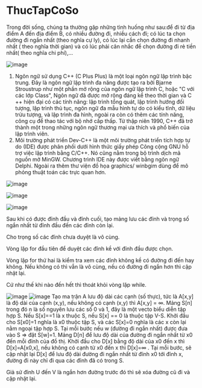 # ThucTapCoSo
Trong đời sống, chúng ta thường gặp những tình huống như sau:để đi từ địa điểm A đến địa điểm B, có nhiều đường đi, nhiều cách đi; có lúc ta chọn đường đi ngắn nhất (theo nghĩa cự ly), có lúc lại cần chọn đường đi nhanh nhất ( theo nghĩa thời gian) và có lúc phải cân nhắc để chọn đường đi rẻ tiền nhất( theo nghĩa chi phí),…

![image](https://user-images.githubusercontent.com/78671855/147327329-033362bc-ff25-43af-871d-d2e3f91f5f32.png)
1.	Ngôn ngữ sử dụng
C++ (C Plus Plus) là một loại ngôn ngữ lập trình bậc trung. Đây là ngôn 
ngữ lập trình đa năng được tạo ra bởi Bjarne Stroustrup như một phần mở rộng của ngôn ngữ lập trình C, hoặc "C với các lớp Class", Ngôn ngữ đã được mở rộng đáng kể theo thời gian và C ++ hiện đại có các tính năng: lập trình tổng quát, lập trình hướng đối tượng, lập trình thủ tục, ngôn ngữ đa mẫu hình tự do có kiểu tĩnh, dữ liệu trừu tượng, và lập trình đa hình, ngoài ra còn có thêm các tính năng, công cụ để thao tác với bộ nhớ cấp thấp. Từ thập niên 1990, C++ đã trở thành một trong những ngôn ngữ thương mại ưa thích và phổ biến của lập trình viên.
2.	Môi trường phát triển
Dev-C++ là một môi trường phát triển tích hợp tự do (IDE) được phân phối dưới hình thức giấy phép Công cộng GNU hỗ trợ việc lập trình bằng C/C++. Nó cũng nằm trong bộ trình dịch mã nguồn mở MinGW. Chương trình IDE này được viết bằng ngôn ngữ Delphi. Ngoài ra thêm thư viện đồ họa graphics/ winbgim dùng để mô phỏng thuật toán các trực quan hơn.


![image](https://user-images.githubusercontent.com/78671855/147800173-40dfeb18-457b-4aa8-8526-238d7913b3cd.png)

![image](https://user-images.githubusercontent.com/78671855/147800177-a6bb9cd7-446a-4d26-a43b-8dbefc8f519a.png)

![image](https://user-images.githubusercontent.com/78671855/147800210-5e903b7e-ee27-4fb8-b352-1087f5d09804.png)

Sau khi có được đỉnh đầu và đỉnh cuối, tạo mảng lưu các đỉnh và trọng số ngắn nhất từ đỉnh đầu đến các đỉnh còn lại.

Cho trọng số các đỉnh chưa duyệt là vô cùng.

Vòng lặp for đầu tiên để duyệt các đỉnh kề với đỉnh đầu được chọn.

Vòng lặp for thứ hai là kiểm tra xem các đỉnh không kề có đường đi đến hay không. Nếu không có thì vẫn là vô cùng, nếu có đường đi ngắn hơn thì cập nhật lại.

Cứ như thế khi nào đến hết thì thoát khỏi vòng lặp while.

![image](https://user-images.githubusercontent.com/78671855/147800598-1ba6bdd3-394b-4e37-845f-bcc0beba7c73.png)
![image](https://user-images.githubusercontent.com/78671855/147800603-1b8911f8-4d3f-48bb-bc6b-9d7949ebdac1.png)
Tạo ma trận A lưu độ dài các cạnh (số thực), tức là A[x,y] là độ dài của cạnh (x,y), nếu không có cạnh (x,y) thì A[x,y] = ∞.
Mảng S[n] trong đó n là số nguyên lưu các số 0 và 1, đây là một vecto biểu diễn tập hợp S.
Nếu S[x]==1 là x thuộc S, nếu S[x] == 0 là thuộc tập V-S.
Khởi đầu cho S[x0]=1 nghĩa là x0 thuộc tập S, và các S[x]=0 nghĩa là các x còn lại nằm ngoại tập hợp S. Tại mỗi bước nếu w (đường đi ngắn nhất) được đưa vào S => đặt S[w]=1.
Mảng D[n] để lưu độ dài của đường đi ngắn nhất từ x0 đến mỗi đỉnh của đồ thị.
Khởi đầu cho D[x] bằng độ dài của x0 đến x thì D[x]=A[x0,x], nếu không có cạnh từ x0 đến x thì D[x]=∞ .
Tại mỗi bước, sẽ cập nhật lại D[x] để lưu độ dài đường đi ngắn nhất từ đỉnh x0 tới đỉnh x, đường đi này chỉ đi qua các đỉnh đã có trong S.
 
Giả sử đỉnh U đến V là ngắn hơn đường trước đó thì sẽ xóa đường cũ đi và cập nhật lại.



